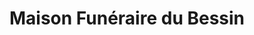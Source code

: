 ---
title: "Maison Funéraire du Bessin"
url: /le-molay-littry/maison-funeraire-du-bessin/
shop: Bestattungen
---